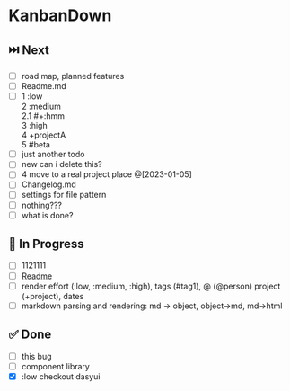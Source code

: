 # KanbanDown

## ⏭️ Next

- [ ] road map, planned features
- [ ] Readme.md
- [ ] 1 :low  <br />2 :medium  <br />2.1 #+:hmm <br />3 :high  <br />4 +projectA  <br />5 #beta
- [ ] just another todo
- [ ] new can i delete this?
- [ ] 4 move to a real project place @[2023-01-05]
- [ ] Changelog.md
- [ ] settings for file pattern
- [ ] nothing???
- [ ] what is done?

## 🚧 In Progress

- [ ] 1121111
- [ ] [Readme](./readme.md)
- [ ] render effort (:low, :medium, :high), tags (#tag1), @ (@person) project (+project), dates
- [ ] markdown parsing and rendering: md -> object, object->md, md->html

## ✅ Done

- [ ] this bug
- [ ] component library
- [x] :low checkout dasyui
